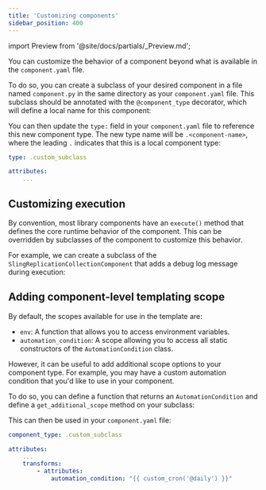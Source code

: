 ```yaml
---
title: 'Customizing components'
sidebar_position: 400
---
```


import Preview from '@site/docs/partials/\_Preview.md';

<Preview />

You can customize the behavior of a component beyond what is available in the `component.yaml` file.

To do so, you can create a subclass of your desired component in a file named `component.py` in the same directory as your `component.yaml` file. This subclass should be annotated with the `@component_type` decorator, which will define a local name for this component:

<CodeExample path="docs_beta_snippets/docs_beta_snippets/guides/components/custom-subclass/basic-subclass.py" language="python" />

You can then update the `type:` field in your `component.yaml` file to reference this new component type. The new type name will be `.<component-name>`, where the leading `.` indicates that this is a local component type:

```yaml
type: .custom_subclass

attributes:
    ...
```

## Customizing execution

By convention, most library components have an `execute()` method that defines the core runtime behavior of the component. This can be overridden by subclasses of the component to customize this behavior.

For example, we can create a subclass of the `SlingReplicationCollectionComponent` that adds a debug log message during execution:

<CodeExample path="docs_beta_snippets/docs_beta_snippets/guides/components/custom-subclass/debug-mode.py" language="python" />

## Adding component-level templating scope

By default, the scopes available for use in the template are:

- `env`: A function that allows you to access environment variables.
- `automation_condition`: A scope allowing you to access all static constructors of the `AutomationCondition` class.

However, it can be useful to add additional scope options to your component type. For example, you may have a custom automation condition that you'd like to use in your component.

To do so, you can define a function that returns an `AutomationCondition` and define a `get_additional_scope` method on your subclass:

<CodeExample path="docs_beta_snippets/docs_beta_snippets/guides/components/custom-subclass/custom-scope.py" language="python" />

This can then be used in your `component.yaml` file:

```yaml
component_type: .custom_subclass

attributes:
    ...
    transforms:
        - attributes:
            automation_condition: "{{ custom_cron('@daily') }}"
```
